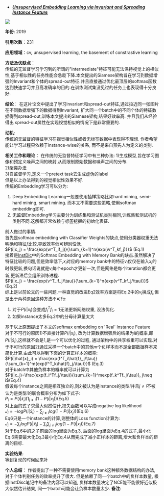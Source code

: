 + ***[Unsupervised Embedding Learning via Invariant and Spreading Instance Feature](https://openaccess.thecvf.com/content_CVPR_2019/html/Ye_Unsupervised_Embedding_Learning_via_Invariant_and_Spreading_Instance_Feature_CVPR_2019_paper.html)***   

![](https://paperrecord.oss-cn-shanghai.aliyuncs.com/202204081325835.PNG)   

**年份**: 2019  

**引用次数**：231  

**应用领域**：cv, unsupervised learning, the basement of constrastive learning  

**方法及优缺点**：  
传统的无监督学习学习到的所谓的"intermediate"特征可能无法保持视觉上的相似性,基于相似性的任务性能会急剧下降.本文提出的Siamese架构旨在学习到数据增强的Invariant和个体的spread-out特征.并且直接通过优化最顶层的softmax函数达到快速学习并且高准确率的目的.在训练测试集没见过的任务上也表现得十分良好.  

**结论**：
在这片论文中提出了学习Invariant和spread-out特征,通过拉近同一张图片在不同数据增强下的数据得到Invariant, 扩大同一个batch中的不同个体的特征数据得到spread-out,训练本文提出的Siamese架构,结果好效率高. 并且我们从经验得出 spread-out属性在实现视觉相似的情况下是非常重要的.  

**动机**:  
传统的无监督的特征学习在视觉相似性或者无标签数据中表现得不理想. 作者希望能让学习过程只依赖于instance-wise的关系, 而不是来自预先人为定义的类别.  

**相关工作和理论**： 
在传统的无监督特征学习中有三种办法:
1)生成模型,旨在学习图像和预定义噪声之间的映射,从而限制原始数据和噪声之间的分布.  
2)聚类办法   
3)自监督学习,定义一个pretext task去生成虚伪的label  
但是以上办法得到的视觉相似性效果不好.  
传统的Embedding学习可以分为:  
1) Deep Embedding Learning一般要使用抽样策略比如hard mining, semi-hard mining, smart mining. 而本文不需要这些策略,使用softmax embedding即可.   
2) 无监督Embedding学习主要分为训练集和测试机类别相同,训练集和测试机的类别不同.这解都非常依赖与标签挖掘的初始化表征.  

前人做过的事情.  
首先是softmax embedding with Classifier Weights的缺点,使用分类器权重无法明确和特征$f$比较,导致效率低可辨别性低.   
$P(i|x_j) = \frac{exp(w^T_if_j)}{\sum_{k=1}^n{exp(w^T_kf_j)}}$ (Eq.1)  
接着是[InstDic](./Unsupervised_Feature_Learning_via_Non-Parametric_Instance_Discrimination.md)中的Softmax Embedding with Memory Bank的缺点.虽然解决了特征比较的问题,但是效率低下,$x_i$对应的memory bank中的特征$v_i$仅仅在输入$x_i$的时候更新,换句话说就是$v_i$每个epoch才更新一次,但是网络是每个iteration都会更新,更新滞后会组织训练进程.  
$P(i|x_j) = \frac{exp(v^T_if_j/\tau)}{\sum_{k=1}^n{exp(v^T_kf_j/\tau)}}$ (Eq.2)  
综上是以前论文的一些问题,一种直觉的改进Eq2效率方案是将Eq.2中的$v_i$换成$f_i$,但是出于两种原因这种方法不可行:  
1)  对于$P(i|x_i)$会变成$f_i^Tf_i=1$无法更新网络权重, 没法优化.  
2)  如果instance太多Eq.2中的分母计算量太大  

基于以上原因提出了本文的softmax embedding on 'Real' Instance Feature  
对于不可行的原因1)不直接计算$P(i|x_i)$, 改为计算数据增强后的结果为i的概率,即$P(i|\hat{x}_i)$,这样就不会是1,是一个可以优化的过程, 通过架构中的共享权重可以实现.对于不可行的原因2)通过采样一个batch中的其他$m$个负样本而不是全部数据样本来简化计算.由此可以得到下面的计算正样本的概率:  
$P(i|\hat{x}_i) = \frac{exp(f^T_i\hat{f}_j/\tau)}{\sum_{k=1}^m{exp(f^T_k\hat{f}_j/\tau)}}$ (Eq.3)   
对于batch中其他负样本的概率就可以计算为  
$P(i|x_j)=\frac{exp(f_i^Tf_j/\tau)}{\sum_{k=1}^mexp(f_k^Tf_j/\tau)}, j\neq i$(Eq.4)    
假设每个instance之间是相互独立的,则$\hat{x}_i$被认为是instance的类型$i$并且$j\neq i$不被认为是类型$i$的联合概率分布为如下式子:  
$P_i=P(i|\hat{x}_i)\prod_{j\neq i}(1-P(i|x_j))$(Eq.5)  
对上面的式子求最大似然估计,损失函数可以写成negative log likelihood    
$J_i=-logP(i|\hat{x}_i)-\sum_{j\neq i}log(1-P(i|x_j))$(Eq.6)  
Eq6只是一个instance的计算,则整体的Loss function计算为:  
$J_i=-\sum_{i}logP(i|\hat{x}_i)-\sum_i{}\sum_{j\neq i}log(1-P(i|x_j))$(Eq.7)  
对于Eq.6中的之子前面的log里面为Eq.3, 后面的log里面为Eq.4的式子,最小化Eq.6需要最大化Eq.3最小化Eq.4从而完成了减小正样本的距离,增大和负样本的距离的目标.  

**实验结果**:  
等到复现的时候回来补  

**个人总结**： 
作者提出了一种不需要使用memory bank这种额外数据结构的办法, 对于个体判别任务的效率提升了很大. 但是依赖了同一个batch中的负样本数量, 根据InstDisc笔记中的备注内容可以知道, 负样本数量决定了NCE能不能很好近似极大似然估计结果, 同一个batch可能会让负样本数量太少.
**备注**:  

